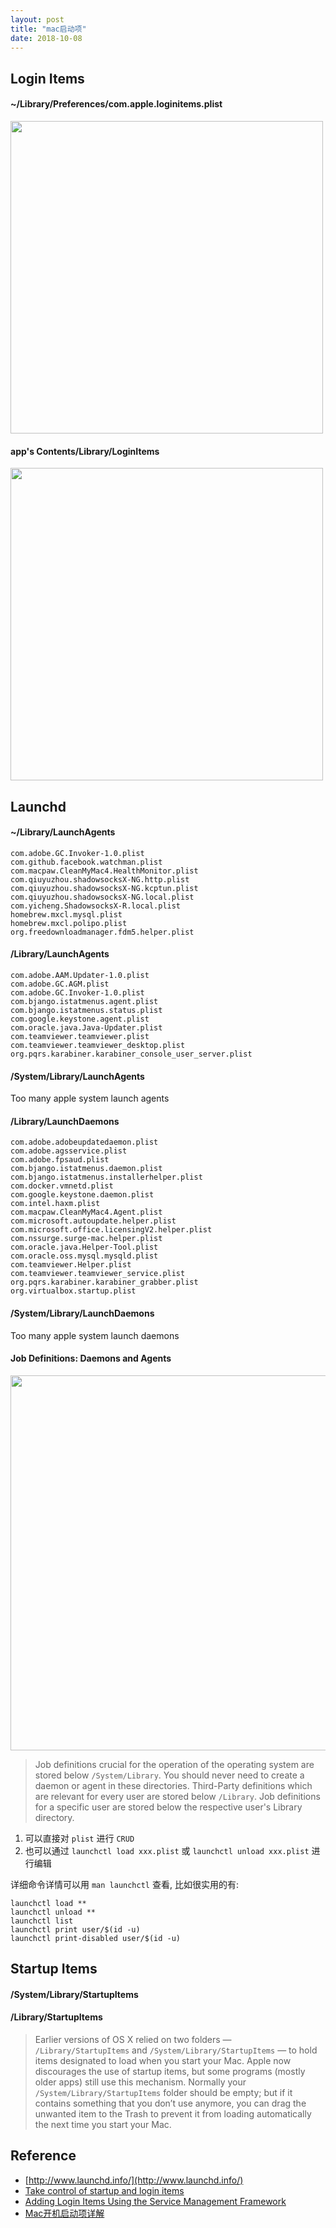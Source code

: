 ```yaml
---
layout: post
title: "mac启动项"
date: 2018-10-08
---
```


## Login Items

#### ~/Library/Preferences/com.apple.loginitems.plist

<img src="http://o7bkcj7d7.bkt.clouddn.com/markdown/1538991107794.png" width="500"/>

#### app's Contents/Library/LoginItems

<img src="http://o7bkcj7d7.bkt.clouddn.com/markdown/1538992483910.png" width="500"/>



## Launchd

#### ~/Library/LaunchAgents

```
com.adobe.GC.Invoker-1.0.plist
com.github.facebook.watchman.plist
com.macpaw.CleanMyMac4.HealthMonitor.plist
com.qiuyuzhou.shadowsocksX-NG.http.plist
com.qiuyuzhou.shadowsocksX-NG.kcptun.plist
com.qiuyuzhou.shadowsocksX-NG.local.plist
com.yicheng.ShadowsocksX-R.local.plist
homebrew.mxcl.mysql.plist
homebrew.mxcl.polipo.plist
org.freedownloadmanager.fdm5.helper.plist
```

#### /Library/LaunchAgents

```
com.adobe.AAM.Updater-1.0.plist
com.adobe.GC.AGM.plist
com.adobe.GC.Invoker-1.0.plist
com.bjango.istatmenus.agent.plist
com.bjango.istatmenus.status.plist
com.google.keystone.agent.plist
com.oracle.java.Java-Updater.plist
com.teamviewer.teamviewer.plist
com.teamviewer.teamviewer_desktop.plist
org.pqrs.karabiner.karabiner_console_user_server.plist
```

#### /System/Library/LaunchAgents

Too many apple system launch agents


#### /Library/LaunchDaemons

```
com.adobe.adobeupdatedaemon.plist
com.adobe.agsservice.plist
com.adobe.fpsaud.plist
com.bjango.istatmenus.daemon.plist
com.bjango.istatmenus.installerhelper.plist
com.docker.vmnetd.plist
com.google.keystone.daemon.plist
com.intel.haxm.plist
com.macpaw.CleanMyMac4.Agent.plist
com.microsoft.autoupdate.helper.plist
com.microsoft.office.licensingV2.helper.plist
com.nssurge.surge-mac.helper.plist
com.oracle.java.Helper-Tool.plist
com.oracle.oss.mysql.mysqld.plist
com.teamviewer.Helper.plist
com.teamviewer.teamviewer_service.plist
org.pqrs.karabiner.karabiner_grabber.plist
org.virtualbox.startup.plist
```

#### /System/Library/LaunchDaemons

Too many apple system launch daemons



#### Job Definitions: Daemons and Agents

<img src="http://o7bkcj7d7.bkt.clouddn.com/markdown/1538997422057.png" width="600"/>

> Job definitions crucial for the operation of the operating system are stored below `/System/Library`. You should never need to create a daemon or agent in these directories. Third-Party definitions which are relevant for every user are stored below `/Library`. Job definitions for a specific user are stored below the respective user's Library directory.




1. 可以直接对 `plist` 进行 `CRUD`
2. 也可以通过 `launchctl load xxx.plist` 或 `launchctl unload xxx.plist` 进行编辑

详细命令详情可以用 `man launchctl` 查看, 比如很实用的有:

```
launchctl load **
launchctl unload **
launchctl list
launchctl print user/$(id -u)
launchctl print-disabled user/$(id -u)
```


## Startup Items

#### /System/Library/StartupItems
#### /Library/StartupItems

> Earlier versions of OS X relied on two folders — `/Library/StartupItems` and `/System/Library/StartupItems` — to hold items designated to load when you start your Mac. Apple now discourages the use of startup items, but some programs (mostly older apps) still use this mechanism. Normally your `/System/Library/StartupItems` folder should be empty; but if it contains something that you don’t use anymore, you can drag the unwanted item to the Trash to prevent it from loading automatically the next time you start your Mac.




## Reference

- [http://www.launchd.info/](http://www.launchd.info/)
- [Take control of startup and login items
](https://www.macworld.com/article/2047747/take-control-of-startup-and-login-items.html)
- [Adding Login Items Using the Service Management Framework
](https://developer.apple.com/library/archive/documentation/MacOSX/Conceptual/BPSystemStartup/Chapters/CreatingLoginItems.html)
- [Mac开机启动项详解](https://blog.csdn.net/astarring/article/details/69055218)

